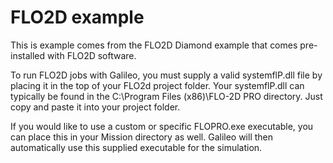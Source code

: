 # FLO2D example
This is example comes from the FLO2D Diamond example that comes pre-installed with FLO2D software. 

To run FLO2D jobs with Galileo, you must supply a valid systemflP.dll file by placing
it in the top of your FLO2d project folder. Your systemflP.dll can typically be found in the 
C:\Program Files (x86)\FLO-2D PRO directory. Just copy and paste it into your project folder. 

If you would like to use a custom or specific FLOPRO.exe executable, you can place this in your Mission directory as well. Galileo will then automatically use this supplied 
executable for the simulation. 
